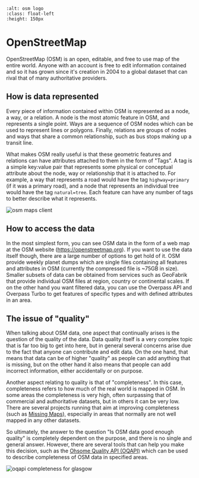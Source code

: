 ```{image} ../img/openstreetmap/osm_logo.png
:alt: osm logo
:class: float-left
:height: 150px
```


# OpenStreetMap

OpenStreetMap (OSM) is an open, editable, and free to use map of the entire world. Anyone with an account is free to 
edit information contained and so it has grown since it's creation in 2004 to a global dataset that can rival that of 
many authoritative providers. 

<div style="clear:both"> </div>

## How is data represented

Every piece of information contained within OSM is represented as a node, a way, or a relation. A node is the most 
atomic feature in OSM, and represents a single point. Ways are a sequence of OSM nodes which can be used to represent 
lines or polygons. Finally, relations are groups of nodes and ways that share a common relationship, such as bus stops 
making up a transit line.

What makes OSM really useful is that these geometric features and relations can have attributes attached to them in the 
form of "Tags". A tag is a simple key:value pair that represents some physical or conceptual attribute about the node, 
way or relationship that it is attached to. For example, a way that represents a road would have the tag 
`highway=primary` (if it was a primary road), and a node that represents an individual tree would have the tag 
`natural=tree`. Each feature can have any number of tags to better describe what it represents.

![osm maps client](../img/openstreetmap/osm_maps.png)

## How to access the data

In the most simplest form, you can see OSM data in the form of a web map at the OSM website (https://openstreetmap.org). 
If you want to use the data itself though, there are a large number of options to get hold of it. OSM provide weekly 
planet dumps which are single files containing all features and attributes in OSM (currently the compressed file is 
~75GB in size). Smaller subsets of data can be obtained from services such as GeoFabrik that provide individual OSM 
files at region, country or continental scales. If on the other hand you want filtered data, you can use the Overpass 
API and Overpass Turbo to get features of specific types and with defined attributes in an area. 

## The issue of "quality"

When talking about OSM data, one aspect that continually arises is the question of the quality of the data. Data 
quality itself is a very complex topic that is far too big to get into here, but in general several concerns arise due 
to the fact that anyone can contribute and edit data. On the one hand, that means that data can be of higher "quality" 
as people can add anything that is missing, but on the other hand it also means that people can add incorrect 
information, either accidentally or on purpose.

Another aspect relating to quality is that of "completeness". In this case, completeness refers to how much of the real 
world is mapped in OSM. In some areas the completeness is very high, often surpassing that of commercial and 
authoritative datasets, but in others it can be very low. There are several projects running that aim at improving 
completeness (such as [Missing Maps](https://www.missingmaps.org/)), especially in areas that normally are not well 
mapped in any other datasets.

So ultimately, the answer to the question "Is OSM data good enough quality" is completely dependent on the purpose, and 
there is no single and general answer. However, there are several tools that can help you make this decision, such as 
the [Ohsome Quality API (OQAPI)](https://heigit.org/big-spatial-data-analytics-en/ohsome/ohsome-quality-analyst-oqt/) 
which can be used to describe completeness of OSM data in specified areas.

![oqapi completeness for glasgow](../img/openstreetmap/oqapi_glasgow.png)
